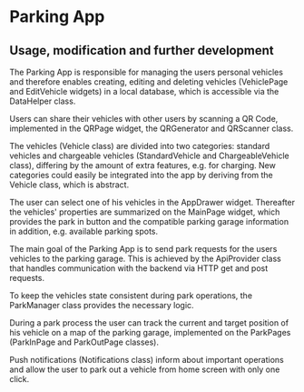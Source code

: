 # Parking App

## Usage, modification and further development

The Parking App is responsible for managing the users personal vehicles and therefore enables creating, editing and deleting vehicles (VehiclePage and EditVehicle widgets) in a local database, which is accessible via the DataHelper class.

Users can share their vehicles with other users by scanning a QR Code, implemented in the QRPage widget, the QRGenerator and QRScanner class.

The vehicles (Vehicle class) are divided into two categories: standard vehicles and chargeable vehicles (StandardVehicle and ChargeableVehicle class), differing by the amount of extra features, e.g. for charging. New categories could easily be integrated into the app by deriving from the Vehicle class, which is abstract.

The user can select one of his vehicles in the AppDrawer widget. Thereafter the vehicles' properties are summarized on the MainPage widget, which provides the park in button and the compatible parking garage information in addition, e.g. available parking spots.

The main goal of the Parking App is to send park requests for the users vehicles to the parking garage. This is achieved by the ApiProvider class that handles communication with the backend via HTTP get and post requests. 

To keep the vehicles state consistent during park operations, the ParkManager class provides the necessary logic.

During a park process the user can track the current and target position of his vehicle on a map of the parking garage, implemented on the ParkPages (ParkInPage and ParkOutPage classes).

Push notifications (Notifications class) inform about important operations and allow the user to park out a vehicle from home screen with only one click. 